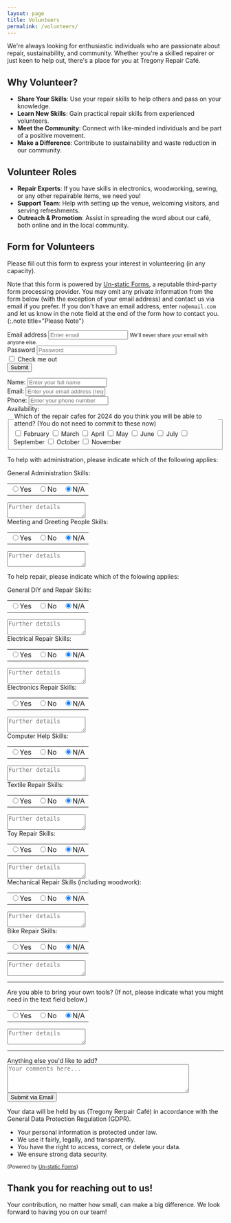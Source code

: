 ```yaml
---
layout: page
title: Volunteers
permalink: /volunteers/
---
```


We're always looking for enthusiastic individuals who are passionate about repair, sustainability, and community. Whether you're a skilled repairer or just keen to help out, there's a place for you at Tregony Repair Café.

## Why Volunteer?

- **Share Your Skills**: Use your repair skills to help others and pass on your knowledge.
- **Learn New Skills**: Gain practical repair skills from experienced volunteers.
- **Meet the Community**: Connect with like-minded individuals and be part of a positive movement.
- **Make a Difference**: Contribute to sustainability and waste reduction in our community.

## Volunteer Roles

- **Repair Experts**: If you have skills in electronics, woodworking, sewing, or any other repairable items, we need you!
- **Support Team**: Help with setting up the venue, welcoming visitors, and serving refreshments.
- **Outreach & Promotion**: Assist in spreading the word about our café, both online and in the local community.

## Form for Volunteers

Please fill out this form to express your interest in volunteering (in any capacity).

Note that this form is powered by [Un-static Forms](https://un-static.com), a reputable third-party form processing provider. You may omit any private information from the form below (with the exception of your email address) and contact us via email if you prefer. If you don't have an email address, enter `no@email.com` and let us know in the note field at the end of the form how to contact you.
{:.note title="Please Note"}

<!-- HTML form starts here -->

<form>
  <div class="form-group">
    <label for="exampleInputEmail1">Email address</label>
    <input type="email" class="form-control" id="exampleInputEmail1" aria-describedby="emailHelp" placeholder="Enter email">
    <small id="emailHelp" class="form-text text-muted">We'll never share your email with anyone else.</small>
  </div>
  <div class="form-group">
    <label for="exampleInputPassword1">Password</label>
    <input type="password" class="form-control" id="exampleInputPassword1" placeholder="Password">
  </div>
  <div class="form-check">
    <label class="form-check-label">
      <input type="checkbox" class="form-check-input">
      Check me out
    </label>
  </div>
  <button type="submit" class="btn btn-primary">Submit</button>
</form>

<div class="form-container">
<form method="post" action="https://forms.un-static.com/forms/f24a248791fa822270288b9665a4204824dd1f6a">
<div class="form-group">
<label for="name">Name:</label>
<input type="text" id="name" name="name" placeholder="Enter your full name" class="form-control">
</div>
<div class="form-group">
<label for="email">Email:</label>
<input type="email" class="form-control" id="email" name="email" required placeholder="Enter your email address (required)" class="form-control">
</div>
<div class="form-group">
<label for="phone">Phone:</label>
<input type="tel" id="phone" name="phone" placeholder="Enter your phone number" class="form-control">
</div>
<div class="form-group">
<label>Availability:</label>
<fieldset class="form-control">
<legend>Which of the repair cafes for 2024 do you think you will be able to attend? (You do not need to commit to these now)</legend>
<label for="february"><input type="checkbox" id="february" name="attendance[]" value="February"> February</label>
<label for="march"><input type="checkbox" id="march" name="attendance[]" value="March"> March</label>
<label for="april"><input type="checkbox" id="april" name="attendance[]" value="April"> April</label>
<label for="may"><input type="checkbox" id="may" name="attendance[]" value="May"> May</label>
<label for="june"><input type="checkbox" id="june" name="attendance[]" value="June"> June</label>
<label for="july"><input type="checkbox" id="july" name="attendance[]" value="July"> July</label>
<label for="september"><input type="checkbox" id="september" name="attendance[]" value="September"> September</label>
<label for="october"><input type="checkbox" id="october" name="attendance[]" value="October"> October</label>
<label for="november"><input type="checkbox" id="november" name="attendance[]" value="November"> November</label>
</fieldset>
</div>
<!-- Additional skill-specific form elements -->
<!-- ... -->

<!-- Administration Skills Section -->
<p>To help with administration, please indicate which of the following applies:</p>

<div class="form-group">
<label for="adminYes">General Administration Skills:</label>
<table class="table">
<tr>
<td><input type="radio" id="adminYes" name="generalAdmin" value="Yes"><label for="adminYes">Yes</label></td>
<td><input type="radio" id="adminNo" name="generalAdmin" value="No"><label for="adminNo">No</label></td>
<td><input type="radio" id="adminNA" name="generalAdmin" value="N/A" checked><label for="adminNA">N/A</label></td>
</tr>
</table>
<textarea id="adminDetails" name="adminDetails" placeholder="Further details" class="form-control"></textarea>
</div>

<!-- Meeting and Greeting Skills Section -->
<div class="form-group">
<label for="interactionYes">Meeting and Greeting People Skills:</label>
<table class="table">
<tr>
<td><input type="radio" id="interactionYes" name="customerInteraction" value="Yes"><label for="interactionYes">Yes</label></td>
<td><input type="radio" id="interactionNo" name="customerInteraction" value="No"><label for="interactionNo">No</label></td>
<td><input type="radio" id="interactionNA" name="customerInteraction" value="N/A" checked><label for="interactionNA">N/A</label></td>
</tr>
</table>
<textarea id="interactionDetails" name="interactionDetails" placeholder="Further details" class="form-control"></textarea>
</div>

<!-- Meeting and Greeting Skills Section -->
<p>To help repair, please indicate which of the folowing applies:</p>

<div class="form-group">
<label for="generalDIY" >General DIY and Repair Skills:</label>
<table class="table">
<tr>
<td><input type="radio" id="diyYes" name="generalDIY" value="Yes"><label for="diyYes">Yes</label></td>
<td><input type="radio" id="diyNo" name="generalDIY" value="No"><label for="diyNo">No</label></td>
<td><input type="radio" id="diyNA" name="generalDIY" value="N/A" checked><label for="diyNA">N/A</label></td>
</tr>
</table>
<textarea id="diyDetails" name="diyDetails" placeholder="Further details"></textarea>
</div>

<div class="form-group">
<label for="electricalRepair">Electrical Repair Skills:</label>
<table class="table">
<tr>
<td><input type="radio" id="electricalYes" name="electricalRepair" value="Yes"><label for="electricalYes">Yes</label></td>
<td><input type="radio" id="electricalNo" name="electricalRepair" value="No"><label for="electricalNo">No</label></td>
<td><input type="radio" id="electricalNA" name="electricalRepair" value="N/A" checked><label for="electricalNA">N/A</label></td>
</tr>
</table>
<textarea id="electricalDetails" name="electricalDetails" placeholder="Further details"></textarea>
</div>

<div class="fomr-group">
<label for="electronicsRepair">Electronics Repair Skills:</label>
<table>
<tr>
<td><input type="radio" id="electronicsYes" name="electronicsRepair" value="Yes"><label for="electronicsYes">Yes</label></td>
<td><input type="radio" id="electronicsNo" name="electronicsRepair" value="No"><label for="electronicsNo">No</label></td>
<td><input type="radio" id="electronicsNA" name="electronicsRepair" value="N/A" checked><label for="electronicsNA">N/A</label></td>
</tr>
</table>
<textarea id="electronicsDetails" name="electronicsDetails" placeholder="Further details"></textarea>
</div>

<div class="form-group">
<label for="computerHelp">Computer Help Skills:</label>
<table>
<tr>
<td><input type="radio" id="computerYes" name="computerHelp" value="Yes"><label for="computerYes">Yes</label></td>
<td><input type="radio" id="computerNo" name="computerHelp" value="No"><label for="computerNo">No</label></td>
<td><input type="radio" id="computerNA" name="computerHelp" value="N/A" checked><label for="computerNA">N/A</label></td>
</tr>
</table>
<textarea id="computerHelpDetails" name="computerHelpDetails" placeholder="Further details"></textarea>
</div>

<div class="form-group">
<label for="textileRepair">Textile Repair Skills:</label>
<table>
<tr>
<td><input type="radio" id="textileYes" name="textileRepair" value="Yes"><label for="textileYes">Yes</label></td>
<td><input type="radio" id="textileNo" name="textileRepair" value="No"><label for="textileNo">No</label></td>
<td><input type="radio" id="textileNA" name="textileRepair" value="N/A" checked><label for="textileNA">N/A</label></td>
</tr>
</table>
<textarea id="textileDetails" name="textileDetails" placeholder="Further details"></textarea>
</div>

<div class="form-group">
<label for="toyRepair">Toy Repair Skills:</label>
<table>
<tr>
<td><input type="radio" id="toyYes" name="toyRepair" value="Yes"><label for="toyYes">Yes</label></td>
<td><input type="radio" id="toyNo" name="toyRepair" value="No"><label for="toyNo">No</label></td>
<td><input type="radio" id="toyNA" name="toyRepair" value="N/A" checked><label for="toyNA">N/A</label></td>
</tr>
</table>
<textarea id="toyDetails" name="toyDetails" placeholder="Further details"></textarea>
</div>

<div class="form-group">
<label for="mechanicalRepair">Mechanical Repair Skills (including woodwork):</label>
<table>
<tr>
<td><input type="radio" id="mechanicalYes" name="mechanicalRepair" value="Yes"><label for="mechanicalYes">Yes</label></td>
<td><input type="radio" id="mechanicalNo" name="mechanicalRepair" value="No"><label for="mechanicalNo">No</label></td>
<td><input type="radio" id="mechanicalNA" name="mechanicalRepair" value="N/A" checked><label for="mechanicalNA">N/A</label></td>
</tr>
</table>
<textarea id="mechanicalDetails" name="mechanicalDetails" placeholder="Further details"></textarea>
</div>
<div class="form-group">
<label for="bikeRepair">Bike Repair Skills:</label>
<table>
<tr>
<td><input type="radio" id="bikeYes" name="bikeRepair" value="Yes"><label for="bikeYes">Yes</label></td>
<td><input type="radio" id="bikeNo" name="bikeRepair" value="No"><label for="bikeNo">No</label></td>
<td><input type="radio" id="bikeNA" name="bikeRepair" value="N/A" checked><label for="bikeNA">N/A</label></td>
</tr>
</table>
<textarea id="bikeDetails" name="bikeDetails" placeholder="Further details"></textarea>
</div>
<hr />
<div class="form-group">
<label>Are you able to bring your own tools? (If not, please indicate what you might need in the text field below.)</label>
<table>
<tr>
<td><input type="radio" id="toolsYes" name="bringOwnTools" value="Yes"><label for="toolsYes">Yes</label></td>
<td><input type="radio" id="toolsNo" name="bringOwnTools" value="No"><label for="toolsNo">No</label></td>
<td><input type="radio" id="toolsNA" name="bringOwnTools" value="N/A" checked><label for="toolsNA">N/A</label></td>
</tr>
</table>
<textarea id="toolsDetails" name="mechanicalDetails" placeholder="Further details"></textarea>
</div>
<hr />
<div class="form-group">
<label>Anything else you'd like to add?</label>
<textarea id="additionalComments" name="additionalComments" rows="4" cols="50" placeholder="Your comments here..." class="form-control"></textarea>
</div>
<input type="submit" value="Submit via Email" class="submit-button">
<p>Your data will be held by us (Tregony Rerpair Café) in accordance with the General Data Protection Regulation (GDPR).</p>
<ul>
<li>Your personal information is protected under law.</li>
<li>We use it fairly, legally, and transparently.</li>
<li>You have the right to access, correct, or delete your data.</li>
<li>We ensure strong data security.</li>
</ul>
<p><small>(Powered by <a rel="nofollow" href="https://forms.un-static.com">Un-static Forms</a>)</small></p>
</form>
</div>
<!-- HTML form ends here -->


Thank you for reaching out to us!
---

Your contribution, no matter how small, can make a big difference. We look forward to having you on our team!
